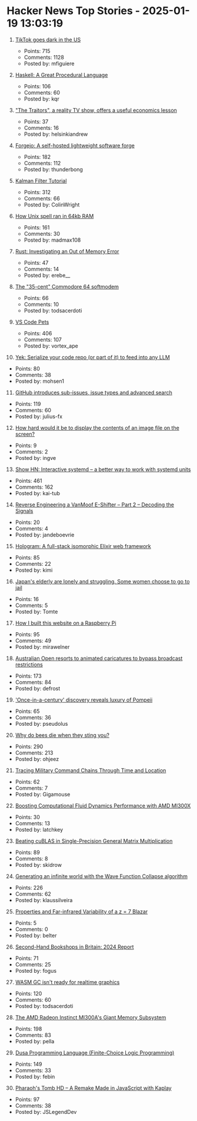 # Hacker News Top Stories - 2025-01-19 13:03:19

1. [TikTok goes dark in the US](https://techcrunch.com/2025/01/18/tiktok-goes-dark-in-the-u-s/)
   - Points: 715
   - Comments: 1128
   - Posted by: mfiguiere

2. [Haskell: A Great Procedural Language](https://entropicthoughts.com/haskell-procedural-programming)
   - Points: 106
   - Comments: 60
   - Posted by: kqr

3. ["The Traitors", a reality TV show, offers a useful economics lesson](https://www.economist.com/finance-and-economics/2025/01/16/the-traitors-a-reality-tv-show-offers-a-useful-economics-lesson)
   - Points: 37
   - Comments: 16
   - Posted by: helsinkiandrew

4. [Forgejo: A self-hosted lightweight software forge](https://forgejo.org/)
   - Points: 182
   - Comments: 112
   - Posted by: thunderbong

5. [Kalman Filter Tutorial](https://www.kalmanfilter.net/default.aspx)
   - Points: 312
   - Comments: 66
   - Posted by: ColinWright

6. [How Unix spell ran in 64kb RAM](https://blog.codingconfessions.com/p/how-unix-spell-ran-in-64kb-ram)
   - Points: 161
   - Comments: 30
   - Posted by: madmax108

7. [Rust: Investigating an Out of Memory Error](https://www.qovery.com/blog/rust-investigating-a-strange-out-of-memory-error/)
   - Points: 47
   - Comments: 14
   - Posted by: erebe__

8. [The "35-cent" Commodore 64 softmodem](http://oldvcr.blogspot.com/2025/01/the-35-cent-commodore-64-softmodem.html)
   - Points: 66
   - Comments: 10
   - Posted by: todsacerdoti

9. [VS Code Pets](https://github.com/tonybaloney/vscode-pets)
   - Points: 406
   - Comments: 107
   - Posted by: vortex_ape

10. [Yek: Serialize your code repo (or part of it) to feed into any LLM](https://github.com/bodo-run/yek)
   - Points: 80
   - Comments: 38
   - Posted by: mohsen1

11. [GitHub introduces sub-issues, issue types and advanced search](https://github.blog/changelog/2025-01-13-evolving-github-issues-public-preview/)
   - Points: 119
   - Comments: 60
   - Posted by: julius-fx

12. [How hard would it be to display the contents of an image file on the screen?](https://wolf.nereid.pl/posts/image-viewer/)
   - Points: 9
   - Comments: 2
   - Posted by: ingve

13. [Show HN: Interactive systemd – a better way to work with systemd units](https://isd-project.github.io/isd/)
   - Points: 461
   - Comments: 162
   - Posted by: kai-tub

14. [Reverse Engineering a VanMoof E-Shifter – Part 2 – Decoding the Signals](https://mikecoats.com/vanmoof-eshifter-reverse-engineering-part-2/)
   - Points: 20
   - Comments: 4
   - Posted by: jandeboevrie

15. [Hologram: A full-stack isomorphic Elixir web framework](https://hologram.page/)
   - Points: 85
   - Comments: 22
   - Posted by: kimi

16. [Japan's elderly are lonely and struggling. Some women choose to go to jail](https://www.cnn.com/2025/01/18/asia/japan-elderly-largest-womens-prison-intl-hnk-dst/index.html)
   - Points: 16
   - Comments: 5
   - Posted by: Tomte

17. [How I built this website on a Raspberry Pi](https://mirawelner.com/posts/website_howto.html)
   - Points: 95
   - Comments: 49
   - Posted by: mirawelner

18. [Australian Open resorts to animated caricatures to bypass broadcast restrictions](https://www.crikey.com.au/2025/01/16/australian-open-animated-cartoon-caricatures-broadcast-restrictions/)
   - Points: 173
   - Comments: 84
   - Posted by: defrost

19. ['Once-in-a-century' discovery reveals luxury of Pompeii](https://www.bbc.com/news/articles/c15zgvnvk4do)
   - Points: 65
   - Comments: 36
   - Posted by: pseudolus

20. [Why do bees die when they sting you?](https://www.subanima.org/bees/)
   - Points: 290
   - Comments: 213
   - Posted by: ohjeez

21. [Tracing Military Command Chains Through Time and Location](https://www.dot.studio/en/notes/case-study-under-whose-command/)
   - Points: 62
   - Comments: 7
   - Posted by: Gigamouse

22. [Boosting Computational Fluid Dynamics Performance with AMD MI300X](https://rocm.blogs.amd.com/ecosystems-and-partners/ansys-fluent-performance/README.html)
   - Points: 30
   - Comments: 13
   - Posted by: latchkey

23. [Beating cuBLAS in Single-Precision General Matrix Multiplication](https://salykova.github.io/sgemm-gpu)
   - Points: 89
   - Comments: 8
   - Posted by: skidrow

24. [Generating an infinite world with the Wave Function Collapse algorithm](https://marian42.de/article/infinite-wfc/)
   - Points: 226
   - Comments: 62
   - Posted by: klaussilveira

25. [Properties and Far-infrared Variability of a z = 7 Blazar](https://iopscience.iop.org/article/10.3847/2041-8213/ad823b)
   - Points: 5
   - Comments: 0
   - Posted by: belter

26. [Second-Hand Bookshops in Britain: 2024 Report](http://wormwoodiana.blogspot.com/2024/12/second-hand-bookshops-in-britain-2024.html)
   - Points: 71
   - Comments: 25
   - Posted by: fogus

27. [WASM GC isn't ready for realtime graphics](https://dthompson.us/posts/wasm-gc-isnt-ready-for-realtime-graphics.html)
   - Points: 120
   - Comments: 60
   - Posted by: todsacerdoti

28. [The AMD Radeon Instinct MI300A's Giant Memory Subsystem](https://chipsandcheese.com/p/inside-the-amd-radeon-instinct-mi300as)
   - Points: 198
   - Comments: 83
   - Posted by: pella

29. [Dusa Programming Language (Finite-Choice Logic Programming)](https://dusa.rocks/docs/)
   - Points: 149
   - Comments: 33
   - Posted by: febin

30. [Pharaoh's Tomb HD – A Remake Made in JavaScript with Kaplay](https://pt-hd.iocaihost.me/)
   - Points: 97
   - Comments: 38
   - Posted by: JSLegendDev

